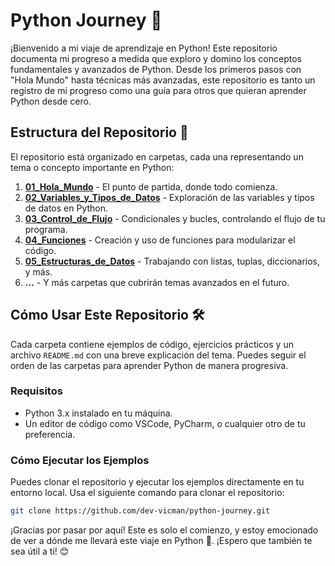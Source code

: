 # Python Journey 🚀

¡Bienvenido a mi viaje de aprendizaje en Python! Este repositorio documenta mi progreso a medida que exploro y domino los conceptos fundamentales y avanzados de Python. Desde los primeros pasos con "Hola Mundo" hasta técnicas más avanzadas, este repositorio es tanto un registro de mi progreso como una guía para otros que quieran aprender Python desde cero.

## Estructura del Repositorio 📂

El repositorio está organizado en carpetas, cada una representando un tema o concepto importante en Python:

1. [**01_Hola_Mundo**](./01_Hola_Mundo/readme.md) - El punto de partida, donde todo comienza.
2. [**02_Variables_y_Tipos_de_Datos**](./02_Variables_y_Tipos_de_Datos/README.md) - Exploración de las variables y tipos de datos en Python.
3. [**03_Control_de_Flujo**](./03_Control_de_Flujo/README.MD) - Condicionales y bucles, controlando el flujo de tu programa.
4. [**04_Funciones**](./04_Funciones/README.MD) - Creación y uso de funciones para modularizar el código.
5. [**05_Estructuras_de_Datos**](./05_Estructuras_de_Datos/README.MD) - Trabajando con listas, tuplas, diccionarios, y más.
6. **...** - Y más carpetas que cubrirán temas avanzados en el futuro.

## Cómo Usar Este Repositorio 🛠️

Cada carpeta contiene ejemplos de código, ejercicios prácticos y un archivo `README.md` con una breve explicación del tema. Puedes seguir el orden de las carpetas para aprender Python de manera progresiva.

### Requisitos

- Python 3.x instalado en tu máquina.
- Un editor de código como VSCode, PyCharm, o cualquier otro de tu preferencia.

### Cómo Ejecutar los Ejemplos

Puedes clonar el repositorio y ejecutar los ejemplos directamente en tu entorno local. Usa el siguiente comando para clonar el repositorio:

```bash
git clone https://github.com/dev-vicman/python-journey.git
```

¡Gracias por pasar por aquí! Este es solo el comienzo, y estoy emocionado de ver a dónde me llevará este viaje en Python 🐍. ¡Espero que también te sea útil a ti! 😊